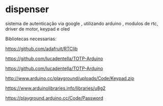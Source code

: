 # dispenser
sistema de autenticação via google  , utilizando arduino , modulos de rtc, driver de motor, keypad e oled

Bibliotecas necessarias:

https://github.com/adafruit/RTClib

https://github.com/lucadentella/TOTP-Arduino

https://github.com/lucadentella/TOTP-Arduino

http://www.arduino.cc/playground/uploads/Code/Keypad.zip

https://www.arduinolibraries.info/libraries/u8g2

https://playground.arduino.cc/Code/Password

